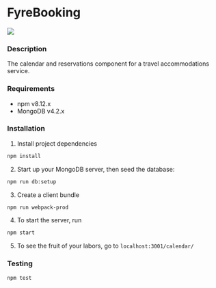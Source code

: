  # FyreBooking

![](https://media.giphy.com/media/p6GCEH7BRaEbpmozvU/source.gif)

### Description

The calendar and reservations component for a travel accommodations service.

### Requirements

- npm v8.12.x
- MongoDB v4.2.x

### Installation

1. Install project dependencies
```sh
npm install
```

2. Start up your MongoDB server, then seed the database:
```sh
npm run db:setup
```

3. Create a client bundle
```sh
npm run webpack-prod
```

4. To start the server, run
```sh
npm start
```

5. To see the fruit of your labors, go to `localhost:3001/calendar/`

### Testing

```sh
npm test
```

